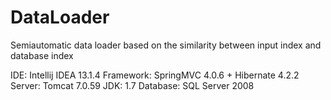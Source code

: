 # DataLoader
Semiautomatic data loader based on the similarity between input index and database index

IDE: Intellij IDEA 13.1.4
Framework: SpringMVC 4.0.6 + Hibernate 4.2.2
Server: Tomcat 7.0.59
JDK: 1.7
Database: SQL Server 2008
